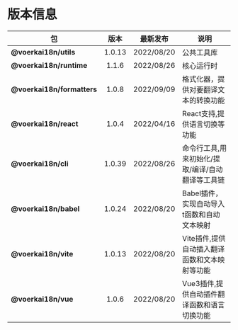 # 版本信息
| 包| 版本 | 最新发布 | 说明|
| --- | :---: | :---: | --- |
|**@voerkai18n/utils**|1.0.13|2022/08/20|公共工具库|
|**@voerkai18n/runtime**|1.1.6|2022/08/26|核心运行时|
|**@voerkai18n/formatters**|1.0.8|2022/09/09|格式化器，提供对要翻译文本的转换功能|
|**@voerkai18n/react**|1.0.4|2022/04/16|React支持,提供语言切换等功能|
|**@voerkai18n/cli**|1.0.39|2022/08/26|命令行工具,用来初始化/提取/编译/自动翻译等工具链|
|**@voerkai18n/babel**|1.0.24|2022/08/20|Babel插件，实现自动导入t函数和自动文本映射|
|**@voerkai18n/vite**|1.0.13|2022/08/20|Vite插件,提供自动插入翻译函数和文本映射等功能|
|**@voerkai18n/vue**|1.0.6|2022/08/20|Vue3插件,提供自动插件翻译函数和语言切换功能|